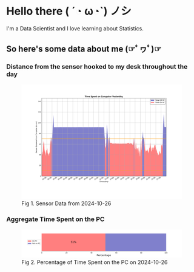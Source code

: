 
# Hello there ( ´◔ ω◔`) ノシ

I'm a Data Scientist and I love learning about Statistics.

## So here's some data about me (☞ﾟヮﾟ)☞


### Distance from the sensor hooked to my desk throughout the day
<figure>
  <picture>
    <source media="(prefers-color-scheme: dark)" srcset="Pi/readme/graphs/lineplot/dark-plot-2024-10-26.png">
    <source media="(prefers-color-scheme: light)" srcset="Pi/readme/graphs/lineplot/light-plot-2024-10-26.png">
    <img alt="Shows a black logo in light color mode and a white one in dark color mode." src="Pi/readme/graphs/lineplot/light-plot-2024-10-26.png">
  </picture>
  <figcaption>Fig 1. Sensor Data from 2024-10-26</figcaption>
</figure>



### Aggregate Time Spent on the PC
<figure>
  <picture>
    <source media="(prefers-color-scheme: dark)" srcset="Pi/readme/graphs/barplot/dark-plot-2024-10-26.png">
    <source media="(prefers-color-scheme: light)" srcset="Pi/readme/graphs/barplot/light-plot-2024-10-26.png">
    <img alt="Shows a black logo in light color mode and a white one in dark color mode." src="Pi/readme/graphs/barplot/light-plot-2024-10-26.png">
  </picture>
  <figcaption>Fig 2. Percentage of Time Spent on the PC on 2024-10-26</figcaption>
</figure>
